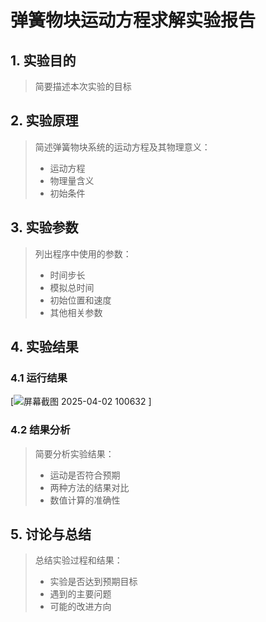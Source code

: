 # 弹簧物块运动方程求解实验报告

## 1. 实验目的

> 简要描述本次实验的目标

## 2. 实验原理

> 简述弹簧物块系统的运动方程及其物理意义：
> - 运动方程
> - 物理量含义
> - 初始条件

## 3. 实验参数

> 列出程序中使用的参数：
> - 时间步长
> - 模拟总时间
> - 初始位置和速度
> - 其他相关参数

## 4. 实验结果

### 4.1 运行结果

[![屏幕截图 2025-04-02 100632](https://github.com/user-attachments/assets/04d39b6c-afda-4891-b6a7-15e3d46187e5)
]


### 4.2 结果分析

> 简要分析实验结果：
> - 运动是否符合预期
> - 两种方法的结果对比
> - 数值计算的准确性

## 5. 讨论与总结

> 总结实验过程和结果：
> - 实验是否达到预期目标
> - 遇到的主要问题
> - 可能的改进方向


